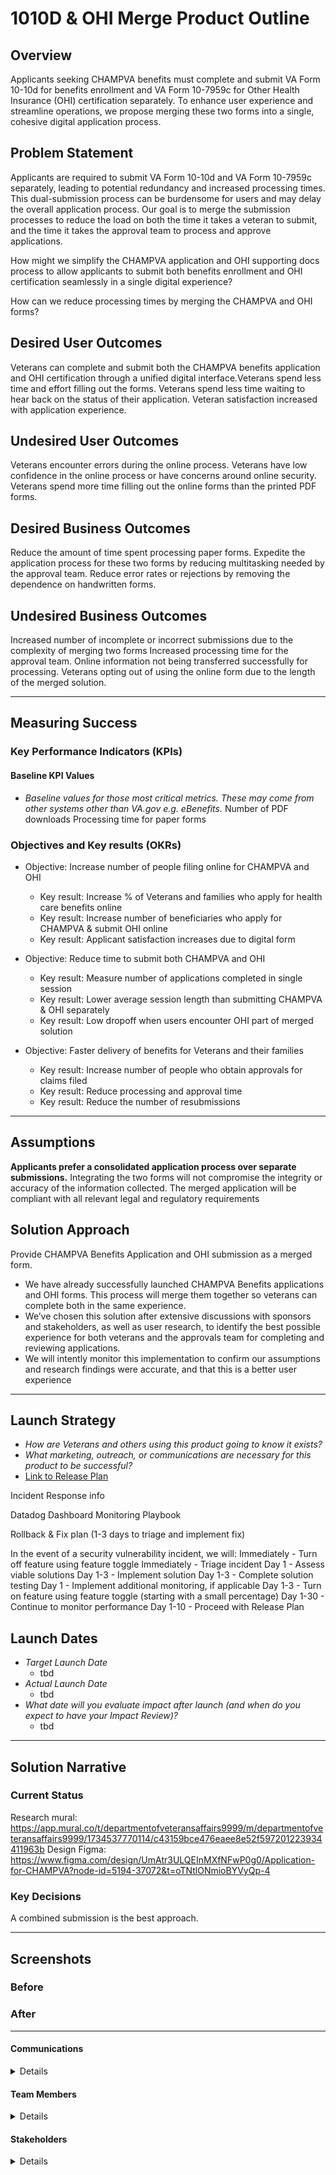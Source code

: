 # 1010D & OHI Merge Product Outline

## Overview
Applicants seeking CHAMPVA benefits must complete and submit VA Form 10-10d for benefits enrollment and VA Form 10-7959c for Other Health Insurance (OHI) certification separately. To enhance user experience and streamline operations, we propose merging these two forms into a single, cohesive digital application process.​

## Problem Statement
Applicants are required to submit VA Form 10-10d and VA Form 10-7959c separately, leading to potential redundancy and increased processing times. This dual-submission process can be burdensome for users and may delay the overall application process. Our goal is to merge the submission processes to reduce the load on both the time it takes a veteran to submit, and the time it takes the approval team to process and approve applications.

How might we simplify the CHAMPVA application and OHI supporting docs process to allow applicants to submit both benefits enrollment and OHI certification seamlessly in a single digital experience?

How can we reduce processing times by merging the CHAMPVA and OHI forms?
 
## Desired User Outcomes

Veterans can complete and submit both the CHAMPVA benefits application and OHI certification through a unified digital interface.​
Veterans spend less time and effort filling out the forms.
Veterans spend less time waiting to hear back on the status of their application.
Veteran satisfaction increased with application experience.

## Undesired User Outcomes
Veterans encounter errors during the online process.
Veterans have low confidence in the online process or have concerns around online security.
Veterans spend more time filling out the online forms than the printed PDF forms.

## Desired Business Outcomes

Reduce the amount of time spent processing paper forms.
Expedite the application process for these two forms by reducing multitasking needed by the approval team.
Reduce error rates or rejections by removing the dependence on handwritten forms.


## Undesired Business Outcomes
Increased number of incomplete or incorrect submissions due to the complexity of merging two forms
Increased processing time for the approval team.
Online information not being transferred successfully for processing.
Veterans opting out of using the online form due to the length of the merged solution.


---
## Measuring Success


### Key Performance Indicators (KPIs)


#### Baseline KPI Values
* _Baseline values for those most critical metrics. These may come from other systems other than VA.gov e.g. eBenefits._
Number of PDF downloads
Processing time for paper forms

### Objectives and Key results (OKRs)

- Objective: Increase number of people filing online for CHAMPVA and OHI
  - Key result: Increase % of Veterans and families who apply for health care benefits online
  - Key result: Increase number of beneficiaries who apply for CHAMPVA & submit OHI online
  - Key result: Applicant satisfaction increases due to digital form

- Objective: Reduce time to submit both CHAMPVA and OHI
  - Key result: Measure number of applications completed in single session
  - Key result: Lower average session length than submitting CHAMPVA & OHI separately
  - Key result: Low dropoff when users encounter OHI part of merged solution

- Objective: Faster delivery of benefits for Veterans and their families
  - Key result: Increase number of people who obtain approvals for claims filed 
  - Key result: Reduce processing and approval time
  - Key result: Reduce the number of resubmissions


---

## Assumptions
**Applicants prefer a consolidated application process over separate submissions.​**
Integrating the two forms will not compromise the integrity or accuracy of the information collected.​
The merged application will be compliant with all relevant legal and regulatory requirements

## Solution Approach

Provide CHAMPVA Benefits Application and OHI submission as a merged form.

- We have already successfully launched CHAMPVA Benefits applications and OHI forms. This process will merge them together so veterans can complete both in the same experience.
- We’ve chosen this solution after extensive discussions with sponsors and stakeholders, as well as user research, to identify the best possible experience for both veterans and the approvals team for completing and reviewing applications.
- We will intently monitor this implementation to confirm our assumptions and research findings were accurate, and that this is a better user experience

--- 

## Launch Strategy
- *How are Veterans and others using this product going to know it exists?*
- *What marketing, outreach, or communications are necessary for this product to be successful?*
- [Link to Release Plan](https://github.com/department-of-veterans-affairs/va.gov-team/blob/master/platform/product-management/release-plan-template.md)

Incident Response info

Datadog Dashboard Monitoring Playbook

Rollback & Fix plan (1-3 days to triage and implement fix)

In the event of a security vulnerability incident, we will: 
Immediately - Turn off feature using feature toggle 
Immediately - Triage incident 
Day 1 - Assess viable solutions 
Day 1-3 - Implement solution 
Day 1-3 - Complete solution testing 
Day 1 - Implement additional monitoring, if applicable 
Day 1-3 - Turn on feature using feature toggle (starting with a small percentage) 
Day 1-30 - Continue to monitor performance 
Day 1-10 - Proceed with Release Plan

## Launch Dates
- *Target Launch Date*
  - tbd
- *Actual Launch Date* 
  - tbd
- *What date will you evaluate impact after launch (and when do you expect to have your Impact Review)?*
  - tbd

---

## Solution Narrative

### Current Status
Research mural: https://app.mural.co/t/departmentofveteransaffairs9999/m/departmentofveteransaffairs9999/1734537770114/c43159bce476eaee8e52f597201223934411963b
Design Figma:
https://www.figma.com/design/UmAtr3ULQEInMXfNFwP0g0/Application-for-CHAMPVA?node-id=5194-37072&t=oTNtlONmioBYVyQp-4


### Key Decisions
A combined submission is the best approach. 

---
   
## Screenshots

### Before

### After

---

#### Communications

<details>

Team Name:  IVC Forms team
GitHub Label: ivc-forms
Slack channel: ivc-forms
Product POCs: Mike Mooney
Stakeholders: 

</details>

#### Team Members

<details>
 
DEPO Lead: Premal Shah
PM: Mike Mooney
Engineering: Michael Clement, Kyle Brost, Rachel Eiting, Steve Long
Research/Design: Rachel Pope, Jamie Fiore, Renata Keck
 
</details>


#### Stakeholders

<details>
 
OIT
CHAMPVA
 
</details>
